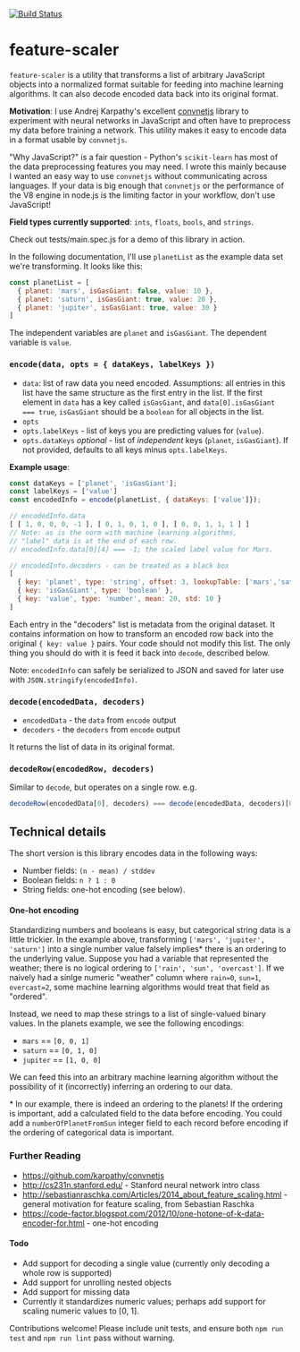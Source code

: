 [![Build Status](https://travis-ci.org/maxthyen/feature-scaler.svg?branch=master)](https://travis-ci.org/maxthyen/feature-scaler)
# feature-scaler

`feature-scaler` is a utility that transforms a list of arbitrary JavaScript objects into a normalized format suitable for feeding into machine learning algorithms. It can also decode encoded data back into its original format.

**Motivation**: I use Andrej Karpathy's excellent [convnetjs](https://github.com/karpathy/convnetjs/blob/master/demo/regression.html) library to experiment with neural networks in JavaScript and often have to preprocess my data before training a network. This utility makes it easy to encode data in a format usable by `convnetjs`.

"Why JavaScript?" is a fair question - Python's `scikit-learn` has most of the data preprocessing features you may need. I wrote this mainly because I wanted an easy way to use `convnetjs` without communicating across languages. If your data is big enough that `convnetjs` or the performance of the V8 engine in node.js is the limiting factor in your workflow, don't use JavaScript!

**Field types currently supported**: `ints`, `floats`, `bools`, and `strings`.

Check out tests/main.spec.js for a demo of this library in action.

In the following documentation, I'll use `planetList` as the example data set we're transforming. It looks like this:
```JavaScript
const planetList = [
  { planet: 'mars', isGasGiant: false, value: 10 },
  { planet: 'saturn', isGasGiant: true, value: 20 },
  { planet: 'jupiter', isGasGiant: true, value: 30 }
]
```

The independent variables are `planet` and `isGasGiant`.
The dependent variable is `value`.

### `encode(data, opts = { dataKeys, labelKeys })`
* `data`: list of raw data you need encoded. Assumptions: all entries in this list have the same structure as the first entry in the list. If the first element in `data` has a key called `isGasGiant`, and `data[0].isGasGiant === true`, `isGasGiant` should be a `boolean` for all objects in the list.
* `opts`
 * `opts.labelKeys` - list of keys you are predicting values for (`value`).
 * `opts.dataKeys` *optional* - list of *independent* keys (`planet`, `isGasGiant`). If not provided, defaults to all keys minus `opts.labelKeys`.

**Example usage**:
```JavaScript
const dataKeys = ['planet', 'isGasGiant'];
const labelKeys = ['value']
const encodedInfo = encode(planetList, { dataKeys: ['value']});

// encodedInfo.data
[ [ 1, 0, 0, 0, -1 ], [ 0, 1, 0, 1, 0 ], [ 0, 0, 1, 1, 1 ] ]
// Note: as is the norm with machine learning algorithms,
// "label" data is at the end of each row.
// encodedInfo.data[0][4] === -1; the scaled label value for Mars.

// encodedInfo.decoders - can be treated as a black box
[
  { key: 'planet', type: 'string', offset: 3, lookupTable: ['mars','saturn','jupiter'] },
  { key: 'isGasGiant', type: 'boolean' },
  { key: 'value', type: 'number', mean: 20, std: 10 }
]
```

Each entry in the "decoders" list is metadata from the original dataset. It contains information on how to transform an encoded row back into the original `{ key: value }` pairs. Your code should not modify this list. The only thing you should do with it is feed it back into `decode`, described below.

Note: `encodedInfo` can safely be serialized to JSON and saved for later use with `JSON.stringify(encodedInfo)`.

### `decode(encodedData, decoders)`
* `encodedData` - the `data` from `encode` output
* `decoders` - the `decoders` from `encode` output

It returns the list of data in its original format.

### `decodeRow(encodedRow, decoders)`
Similar to `decode`, but operates on a single row. e.g.
```JavaScript
decodeRow(encodedData[0], decoders) === decode(encodedData, decoders)[0]
```


## Technical details

The short version is this library encodes data in the following ways:
* Number fields: `(n - mean) / stddev`
* Boolean fields: `n ? 1 : 0`
* String fields: one-hot encoding (see below).

#### One-hot encoding
Standardizing numbers and booleans is easy, but categorical string data is a little trickier. In the example above, transforming `['mars', 'jupiter', 'saturn']` into a single number value falsely implies\* there is an ordering to the underlying value. Suppose you had a variable that represented the weather; there is no logical ordering to `['rain', 'sun', 'overcast']`. If we naively had a sinlge numeric "weather" column where `rain=0`, `sun=1`, `overcast=2`, some machine learning algorithms would treat that field as "ordered".

Instead, we need to map these strings to a list of single-valued binary values. In the planets example, we see the following encodings:
* `mars` ==    `[0, 0, 1]`
* `saturn` ==  `[0, 1, 0]`
* `jupiter` == `[1, 0, 0]`

We can feed this into an arbitrary machine learning algorithm without the possibility of it (incorrectly) inferring an ordering to our data.

\* In our example, there is indeed an ordering to the planets! If the ordering is important, add a calculated field to the data before encoding. You could add a `numberOfPlanetFromSun` integer field to each record before encoding if the ordering of categorical data is important.

### Further Reading
* https://github.com/karpathy/convnetjs
* http://cs231n.stanford.edu/ - Stanford neural network intro class
* http://sebastianraschka.com/Articles/2014_about_feature_scaling.html - general motivation for feature scaling, from Sebastian Raschka
* https://code-factor.blogspot.com/2012/10/one-hotone-of-k-data-encoder-for.html - one-hot encoding

#### Todo
* Add support for decoding a single value (currently only decoding a whole row is supported)
* Add support for unrolling nested objects
* Add support for missing data
* Currently it standardizes numeric values; perhaps add support for scaling numeric values to [0, 1].

Contributions welcome! Please include unit tests, and ensure both `npm run test` and `npm run lint` pass without warning.
